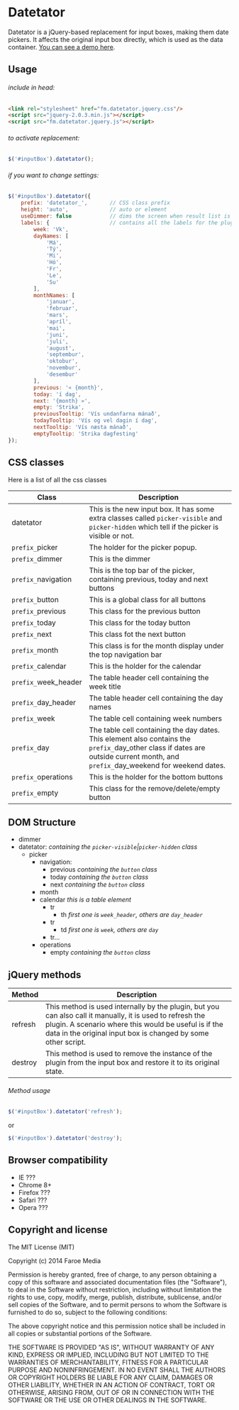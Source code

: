 Datetator
==========
Datetator is a jQuery-based replacement for input boxes, making them date pickers. It affects the original input box directly, which is used as the data container.
[You can see a demo here](http://opensource.faroemedia.com/datetator).


Usage
-----
###### include in head:
```html
<link rel="stylesheet" href="fm.datetator.jquery.css"/>
<script src="jquery-2.0.3.min.js"></script>
<script src="fm.datetator.jquery.js"></script>
```

###### to activate replacement:
```javascript
$('#inputBox').datetator();
```

###### if you want to change settings:
```javascript
$('#inputBox').datetator({
    prefix: 'datetator_',       // CSS class prefix
    height: 'auto',             // auto or element
    useDimmer: false            // dims the screen when result list is visible
	labels: {					// contains all the labels for the plugin, this can be changed to other languages
		week: 'Vk',
		dayNames: [
			'Má',
			'Tý',
			'Mi',
			'Hó',
			'Fr',
			'Le',
			'Su'
		],
		monthNames: [
			'januar',
			'februar',
			'mars',
			'apríl',
			'mai',
			'juni',
			'juli',
			'august',
			'septembur',
			'oktobur',
			'novembur',
			'desembur'
		],
		previous: '« {month}',
		today: 'í dag',
		next: '{month} »',
		empty: 'Strika',
		previousTooltip: 'Vís undanfarna mánað',
		todayTooltip: 'Vís og vel dagin í dag',
		nextTooltip: 'Vís næsta mánað',
		emptyTooltip: 'Strika dagfesting'
});
```


CSS classes
-----------
Here is a list of all the css classes

Class                         | Description
----------------------------- | ------------------------------------------------------------------------------
datetator                     | This is the new input box. It has some extra classes called `picker-visible` and `picker-hidden` which tell if the picker is visible or not.
`prefix_`picker               | The holder for the picker popup.
`prefix_`dimmer               | This is the dimmer
`prefix_`navigation           | This is the top bar of the picker, containing previous, today and next buttons
`prefix_`button               | This is a global class for all buttons
`prefix_`previous             | This class for the previous button
`prefix_`today                | This class for the today button
`prefix_`next                 | This class fot the next button
`prefix_`month                | This class is for the month display under the top navigation bar
`prefix_`calendar             | This is the holder for the calendar
`prefix_`week_header          | The table header cell containing the week title
`prefix_`day_header           | The table header cell containing the day names
`prefix_`week                 | The table cell containing week numbers
`prefix_`day                  | The table cell containing the day dates. This element also contains the `prefix_`day_other class if dates are outside current month, and `prefix_`day_weekend for weekend dates.
`prefix_`operations           | This is the holder for the bottom buttons 
`prefix_`empty                | This class for the remove/delete/empty button


DOM Structure
-------------
* dimmer
* datetator: *containing the `picker-visible`|`picker-hidden` class*
    * picker
        * navigation:
        	* previous *containing the `button` class*
        	* today *containing the `button` class*
        	* next *containing the `button` class*
        * month
        * calendar *this is a table element*
        	* tr
        		* th *first one is `week_header`, others are `day_header`*
        	* tr
        		* td *first one is `week`, others are `day`*
        	* tr...
        * operations
        	* empty *containing the `button` class*


jQuery methods
--------------
Method             | Description
------------------ | -----------
refresh            | This method is used internally by the plugin, but you can also call it manually, it is used to refresh the plugin. A scenario where this would be useful is if the data in the original input box is changed by some other script.
destroy            | This method is used to remove the instance of the plugin from the input box and restore it to its original state.


###### Method usage
```javascript
$('#inputBox').datetator('refresh');
```
or 
```javascript
$('#inputBox').datetator('destroy');
```


Browser compatibility
---------------------
* IE ???
* Chrome 8+
* Firefox ???
* Safari ???
* Opera ???



Copyright and license
---------------------
The MIT License (MIT)

Copyright (c) 2014 Faroe Media

Permission is hereby granted, free of charge, to any person obtaining a copy of
this software and associated documentation files (the "Software"), to deal in
the Software without restriction, including without limitation the rights to
use, copy, modify, merge, publish, distribute, sublicense, and/or sell copies of
the Software, and to permit persons to whom the Software is furnished to do so,
subject to the following conditions:

The above copyright notice and this permission notice shall be included in all
copies or substantial portions of the Software.

THE SOFTWARE IS PROVIDED "AS IS", WITHOUT WARRANTY OF ANY KIND, EXPRESS OR
IMPLIED, INCLUDING BUT NOT LIMITED TO THE WARRANTIES OF MERCHANTABILITY, FITNESS
FOR A PARTICULAR PURPOSE AND NONINFRINGEMENT. IN NO EVENT SHALL THE AUTHORS OR
COPYRIGHT HOLDERS BE LIABLE FOR ANY CLAIM, DAMAGES OR OTHER LIABILITY, WHETHER
IN AN ACTION OF CONTRACT, TORT OR OTHERWISE, ARISING FROM, OUT OF OR IN
CONNECTION WITH THE SOFTWARE OR THE USE OR OTHER DEALINGS IN THE SOFTWARE.
